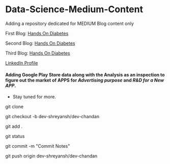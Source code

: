 # Data-Science-Medium-Content
Adding a repository dedicated for MEDIUM Blog content only

First Blog: [Hands On Diabetes](https://www.linkedin.com/posts/atul-mishra-5001_new-approach-to-learn-diabetes-prediction-activity-6699157069678874624-hbmj)

Second Blog: [Hands On Diabetes](https://www.linkedin.com/posts/atul-mishra-5001_why-when-what-logistic-regression-activity-6703335712151924736-kfUH)

Third Blog: [Hands On Diabetes](https://www.linkedin.com/posts/atul-mishra-5001_the-svm-we-need-to-know-the-svm-we-implemented-activity-6711505569829707776-AZAZ)

[LinkedIn Profile](https://www.linkedin.com/in/atul-mishra-5001/) 

#### Adding Google Play Store data along with the Analysis as an inspection to figure out the market of APPS for ***Advertising purpose*** and ***R&D for a New APP***.

- Stay tuned for more.

git clone <repo-link>
  
git checkout -b dev-shreyansh/dev-chandan

git add .

git status

git commit -m "Commit Notes"

git push origin dev-shreyansh/dev-chandan
